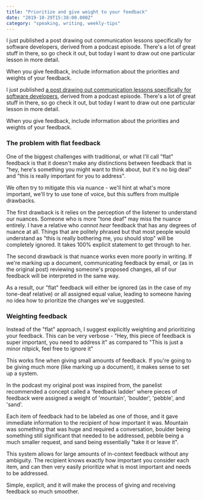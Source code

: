 ```yaml
---
title: "Prioritize and give weight to your feedback"
date: "2019-10-29T15:38:00.000Z"
category: "speaking, writing, weekly-tips"
---
```

I just published a post drawing out communication lessons specifically for software developers, derived from a podcast episode. There's a lot of great stuff in there, so go check it out, but today I want to draw out one particular lesson in more detail.

When you give feedback, include information about the priorities and weights of your feedback.

<!-- more -->

I just published [a post drawing out communication lessons specifically for software developers](https://www.speakwritelisten.com/blog/10-29-key-communication-skills-for-coders), derived from a podcast episode. There's a lot of great stuff in there, so go check it out, but today I want to draw out one particular lesson in more detail.

When you give feedback, include information about the priorities and weights of your feedback.

### The problem with flat feedback

One of the biggest challenges with traditional, or what I'll call "flat" feedback is that it doesn't make any distinctions between feedback that is "hey, here's something you might want to think about, but it's no big deal" and "this is really important for you to address".

We often try to mitigate this via nuance - we'll hint at what's more important, we'll try to use tone of voice, but this suffers from multiple drawbacks.

The first drawback is it relies on the perception of the listener to understand our nuances. Someone who is more "tone deaf" may miss the nuance entirely. I have a relative who *cannot hear* feedback that has any degrees of nuance at all. Things that are politely phrased but that most people would understand as "this is really bothering me, you should stop" will be completely ignored. It takes 100% explicit statement to get through to her.

The second drawback is that nuance works even more poorly in writing. If we're marking up a document, communicating feedback by email, or (as in the original post) reviewing someone's proposed changes, all of our feedback will be interpreted in the same way.

As a result, our "flat" feedback will either be ignored (as in the case of my tone-deaf relative) or all assigned equal value, leading to someone having no idea how to prioritize the changes we've suggested.

### Weighting feedback

Instead of the "flat" approach, I suggest explicitly weighting and prioritizing your feedback. This can be very verbose - "Hey, this piece of feedback is super important, you need to address it" as compared to "This is just a minor nitpick, feel free to ignore it"

This works fine when giving small amounts of feedback. If you're going to be giving much more (like marking up a document), it makes sense to set up a system.

In the podcast my original post was inspired from, the panelist recommended a concept called a 'feedback ladder' where pieces of feedback were assigned a weight of 'mountain', 'boulder', 'pebble', and 'sand'.

Each item of feedback had to be labeled as one of those, and it gave immediate information to the recipient of how important it was. Mountain was something that was huge and required a conversation, boulder being something still significant that needed to be addressed, pebble being a much smaller request, and sand being essentially "take it or leave it".

This system allows for large amounts of in-context feedback without any ambiguity. The recipient knows exactly how important you consider each item, and can then very easily prioritize what is most important and needs to be addressed.

Simple, explicit, and it will make the process of giving and receiving feedback so much smoother.
